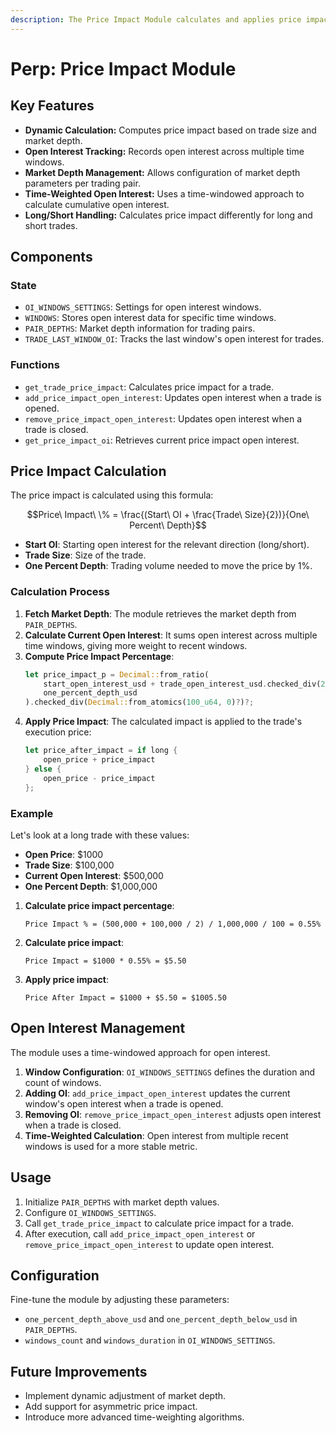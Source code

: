 ```yaml
---
description: The Price Impact Module calculates and applies price impact to trades based on their size and market depth. This module ensures that larger trades more significantly affect the execution price, reflecting real-world market dynamics.
---
```


# Perp: Price Impact Module

## Key Features

  * **Dynamic Calculation:** Computes price impact based on trade size and market depth.
  * **Open Interest Tracking:** Records open interest across multiple time windows.
  * **Market Depth Management:** Allows configuration of market depth parameters per trading pair.
  * **Time-Weighted Open Interest:** Uses a time-windowed approach to calculate cumulative open interest.
  * **Long/Short Handling:** Calculates price impact differently for long and short trades.

## Components

### State

  * `OI_WINDOWS_SETTINGS`: Settings for open interest windows.
  * `WINDOWS`: Stores open interest data for specific time windows.
  * `PAIR_DEPTHS`: Market depth information for trading pairs.
  * `TRADE_LAST_WINDOW_OI`: Tracks the last window's open interest for trades.

### Functions

  * `get_trade_price_impact`: Calculates price impact for a trade.
  * `add_price_impact_open_interest`: Updates open interest when a trade is opened.
  * `remove_price_impact_open_interest`: Updates open interest when a trade is closed.
  * `get_price_impact_oi`: Retrieves current price impact open interest.

## Price Impact Calculation

The price impact is calculated using this formula:

$$Price\ Impact\ \% = \frac{(Start\ OI + \frac{Trade\ Size}{2})}{One\ Percent\ Depth}$$

  * **Start OI**: Starting open interest for the relevant direction (long/short).
  * **Trade Size**: Size of the trade.
  * **One Percent Depth**: Trading volume needed to move the price by 1%.

### Calculation Process

1.  **Fetch Market Depth**: The module retrieves the market depth from `PAIR_DEPTHS`.
2.  **Calculate Current Open Interest**: It sums open interest across multiple time windows, giving more weight to recent windows.
3.  **Compute Price Impact Percentage**:
    ```rust
    let price_impact_p = Decimal::from_ratio(
        start_open_interest_usd + trade_open_interest_usd.checked_div(2_u64.into())?,
        one_percent_depth_usd
    ).checked_div(Decimal::from_atomics(100_u64, 0)?)?;
    ```
4.  **Apply Price Impact**: The calculated impact is applied to the trade's execution price:
    ```rust
    let price_after_impact = if long {
        open_price + price_impact
    } else {
        open_price - price_impact
    };
    ```

### Example

Let's look at a long trade with these values:

  * **Open Price**: $1000
  * **Trade Size**: $100,000
  * **Current Open Interest**: $500,000
  * **One Percent Depth**: $1,000,000

<!-- end list -->

1.  **Calculate price impact percentage**:
    ```
    Price Impact % = (500,000 + 100,000 / 2) / 1,000,000 / 100 = 0.55%
    ```
2.  **Calculate price impact**:
    ```
    Price Impact = $1000 * 0.55% = $5.50
    ```
3.  **Apply price impact**:
    ```
    Price After Impact = $1000 + $5.50 = $1005.50
    ```

## Open Interest Management

The module uses a time-windowed approach for open interest.

1.  **Window Configuration**: `OI_WINDOWS_SETTINGS` defines the duration and count of windows.
2.  **Adding OI**: `add_price_impact_open_interest` updates the current window's open interest when a trade is opened.
3.  **Removing OI**: `remove_price_impact_open_interest` adjusts open interest when a trade is closed.
4.  **Time-Weighted Calculation**: Open interest from multiple recent windows is used for a more stable metric.

## Usage

1.  Initialize `PAIR_DEPTHS` with market depth values.
2.  Configure `OI_WINDOWS_SETTINGS`.
3.  Call `get_trade_price_impact` to calculate price impact for a trade.
4.  After execution, call `add_price_impact_open_interest` or `remove_price_impact_open_interest` to update open interest.

## Configuration

Fine-tune the module by adjusting these parameters:

  * `one_percent_depth_above_usd` and `one_percent_depth_below_usd` in `PAIR_DEPTHS`.
  * `windows_count` and `windows_duration` in `OI_WINDOWS_SETTINGS`.

## Future Improvements

  * Implement dynamic adjustment of market depth.
  * Add support for asymmetric price impact.
  * Introduce more advanced time-weighting algorithms.
